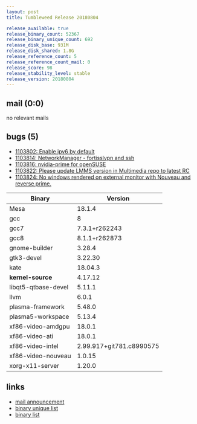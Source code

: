 ```yaml
---
layout: post
title: Tumbleweed Release 20180804

release_available: true
release_binary_count: 52367
release_binary_unique_count: 692
release_disk_base: 931M
release_disk_shared: 1.8G
release_reference_count: 5
release_reference_count_mail: 0
release_score: 98
release_stability_level: stable
release_version: 20180804
---
```


## mail (0:0)

no relevant mails

## bugs (5)

<!--more-->

- [1103802: Enable ipv6 by default](https://bugzilla.opensuse.org/show_bug.cgi?id=1103802)
- [1103814: NetworkManager  - fortisslvpn and ssh](https://bugzilla.opensuse.org/show_bug.cgi?id=1103814)
- [1103816: nvidia-prime for openSUSE](https://bugzilla.opensuse.org/show_bug.cgi?id=1103816)
- [1103822: Please update LMMS version in Multimedia repo to latest RC](https://bugzilla.opensuse.org/show_bug.cgi?id=1103822)
- [1103824: No windows rendered on external monitor with Nouveau and reverse prime.](https://bugzilla.opensuse.org/show_bug.cgi?id=1103824)

Binary | Version
--- | ---
Mesa | 18.1.4
gcc | 8
gcc7 | 7.3.1+r262243
gcc8 | 8.1.1+r262873
gnome-builder | 3.28.4
gtk3-devel | 3.22.30
kate | 18.04.3
**kernel-source** | 4.17.12
libqt5-qtbase-devel | 5.11.1
llvm | 6.0.1
plasma-framework | 5.48.0
plasma5-workspace | 5.13.4
xf86-video-amdgpu | 18.0.1
xf86-video-ati | 18.0.1
xf86-video-intel | 2.99.917+git781.c8990575
xf86-video-nouveau | 1.0.15
xorg-x11-server | 1.20.0

## links

- [mail announcement](https://lists.opensuse.org/opensuse-factory/2018-08/msg00116.html)
- [binary unique list](http://download.tumbleweed.boombatower.com/20180804/rpm.unique.list)
- [binary list](http://download.tumbleweed.boombatower.com/20180804/rpm.list)
